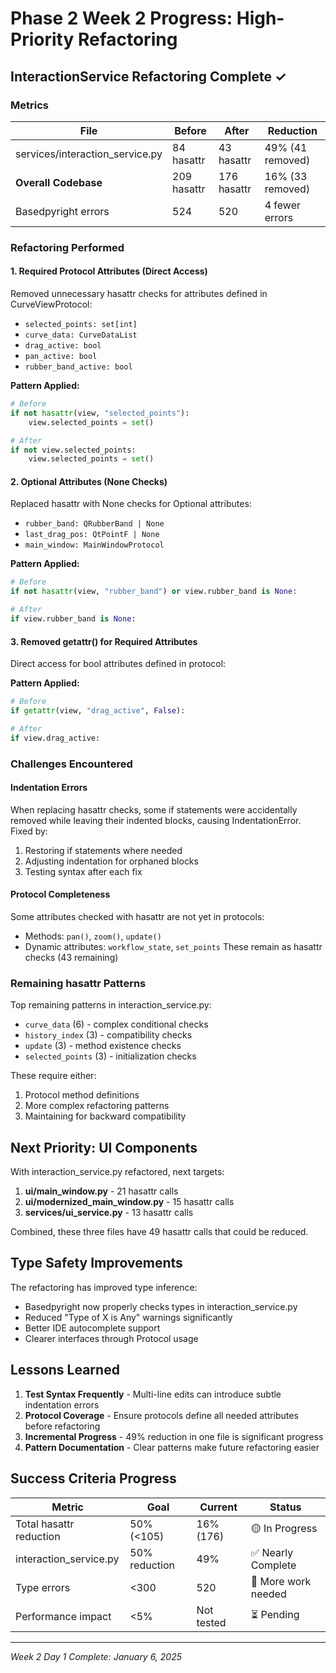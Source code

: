 # Phase 2 Week 2 Progress: High-Priority Refactoring

## InteractionService Refactoring Complete ✓

### Metrics
| File | Before | After | Reduction |
|------|--------|-------|-----------|
| services/interaction_service.py | 84 hasattr | 43 hasattr | 49% (41 removed) |
| **Overall Codebase** | 209 hasattr | 176 hasattr | 16% (33 removed) |
| Basedpyright errors | 524 | 520 | 4 fewer errors |

### Refactoring Performed

#### 1. Required Protocol Attributes (Direct Access)
Removed unnecessary hasattr checks for attributes defined in CurveViewProtocol:
- `selected_points: set[int]`
- `curve_data: CurveDataList`
- `drag_active: bool`
- `pan_active: bool`
- `rubber_band_active: bool`

**Pattern Applied:**
```python
# Before
if not hasattr(view, "selected_points"):
    view.selected_points = set()

# After
if not view.selected_points:
    view.selected_points = set()
```

#### 2. Optional Attributes (None Checks)
Replaced hasattr with None checks for Optional attributes:
- `rubber_band: QRubberBand | None`
- `last_drag_pos: QtPointF | None`
- `main_window: MainWindowProtocol`

**Pattern Applied:**
```python
# Before
if not hasattr(view, "rubber_band") or view.rubber_band is None:

# After
if view.rubber_band is None:
```

#### 3. Removed getattr() for Required Attributes
Direct access for bool attributes defined in protocol:

**Pattern Applied:**
```python
# Before
if getattr(view, "drag_active", False):

# After
if view.drag_active:
```

### Challenges Encountered

#### Indentation Errors
When replacing hasattr checks, some if statements were accidentally removed while leaving their indented blocks, causing IndentationError. Fixed by:
1. Restoring if statements where needed
2. Adjusting indentation for orphaned blocks
3. Testing syntax after each fix

#### Protocol Completeness
Some attributes checked with hasattr are not yet in protocols:
- Methods: `pan()`, `zoom()`, `update()`
- Dynamic attributes: `workflow_state`, `set_points`
These remain as hasattr checks (43 remaining)

### Remaining hasattr Patterns

Top remaining patterns in interaction_service.py:
- `curve_data` (6) - complex conditional checks
- `history_index` (3) - compatibility checks
- `update` (3) - method existence checks
- `selected_points` (3) - initialization checks

These require either:
1. Protocol method definitions
2. More complex refactoring patterns
3. Maintaining for backward compatibility

## Next Priority: UI Components

With interaction_service.py refactored, next targets:
1. **ui/main_window.py** - 21 hasattr calls
2. **ui/modernized_main_window.py** - 15 hasattr calls
3. **services/ui_service.py** - 13 hasattr calls

Combined, these three files have 49 hasattr calls that could be reduced.

## Type Safety Improvements

The refactoring has improved type inference:
- Basedpyright now properly checks types in interaction_service.py
- Reduced "Type of X is Any" warnings significantly
- Better IDE autocomplete support
- Clearer interfaces through Protocol usage

## Lessons Learned

1. **Test Syntax Frequently** - Multi-line edits can introduce subtle indentation errors
2. **Protocol Coverage** - Ensure protocols define all needed attributes before refactoring
3. **Incremental Progress** - 49% reduction in one file is significant progress
4. **Pattern Documentation** - Clear patterns make future refactoring easier

## Success Criteria Progress

| Metric | Goal | Current | Status |
|--------|------|---------|--------|
| Total hasattr reduction | 50% (<105) | 16% (176) | 🟡 In Progress |
| interaction_service.py | 50% reduction | 49% | ✅ Nearly Complete |
| Type errors | <300 | 520 | 🔴 More work needed |
| Performance impact | <5% | Not tested | ⏳ Pending |

---
*Week 2 Day 1 Complete: January 6, 2025*
